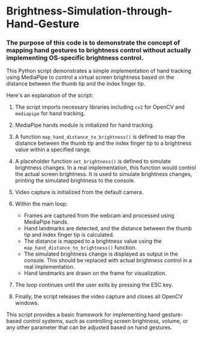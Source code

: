 # Brightness-Simulation-through-Hand-Gesture

### The purpose of this code is to demonstrate the concept of mapping hand gestures to brightness control without actually implementing OS-specific brightness control.

This Python script demonstrates a simple implementation of hand tracking using MediaPipe to control a virtual screen brightness based on the distance between the thumb tip and the index finger tip.

Here's an explanation of the script:

1. The script imports necessary libraries including `cv2` for OpenCV and `mediapipe` for hand tracking.

2. MediaPipe hands module is initialized for hand tracking.

3. A function `map_hand_distance_to_brightness()` is defined to map the distance between the thumb tip and the index finger tip to a brightness value within a specified range.

4. A placeholder function `set_brightness()` is defined to simulate brightness changes. In a real implementation, this function would control the actual screen brightness. It is used to simulate brightness changes, printing the simulated brightness to the console.

5. Video capture is initialized from the default camera.

6. Within the main loop:
   - Frames are captured from the webcam and processed using MediaPipe hands.
   - Hand landmarks are detected, and the distance between the thumb tip and index finger tip is calculated.
   - The distance is mapped to a brightness value using the `map_hand_distance_to_brightness()` function.
   - The simulated brightness change is displayed as output in the console. This should be replaced with actual brightness control in a real implementation.
   - Hand landmarks are drawn on the frame for visualization.

7. The loop continues until the user exits by pressing the ESC key.

8. Finally, the script releases the video capture and closes all OpenCV windows.

This script provides a basic framework for implementing hand gesture-based control systems, such as controlling screen brightness, volume, or any other parameter that can be adjusted based on hand gestures.
